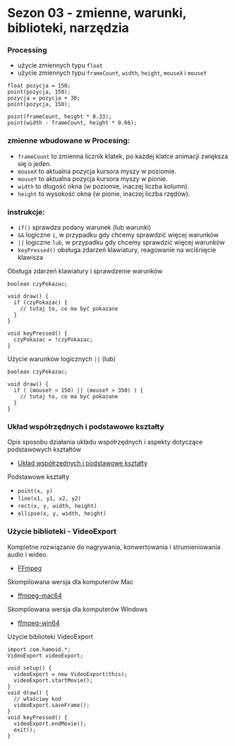 # Sezon 03 - zmienne, warunki, biblioteki, narzędzia


### Processing
- użycie zmiennych typu `float`
- użycie zmiennych typu `frameCount`, `width`, `height`, `mouseX` i `mouseY`


```Processing
float pozycja = 150;
point(pozycja, 150);
pozycja = pozycja + 30;
point(pozycja, 150);

point(frameCount, height * 0.33);
point(width - frameCount, height * 0.66);

```


### zmienne wbudowane w Procesing:

- `frameCount` to zmienna licznik klatek, po każdej klatce animacji zwiększa się o jeden.
- `mouseX` to aktualna pozycja kursora myszy w poziomie.
- `mouseY` to aktualna pozycja kursora myszy w pionie.
- `width` to długość okna (w poziomie, inaczej liczba kolumn).
- `height` to wysokość okna (w pionie, inaczej liczba rzędów).


### instrukcje:
- `if()` sprawdza podany warunek (lub warunki)
- `&&` logiczne `i`, w przypadku gdy chcemy sprawdzić więcej warunków
- `||` logiczne `lub`, w przypadku gdy chcemy sprawdzić więcej warunków
- `keyPressed()` obsługa zdarzeń klawiatury, reagowanie na wciśnięcie klawisza


Obsługa zdarzeń klawiatury i sprawdzenie warunków
```Processing
boolean czyPokazac;

void draw() {
  if (czyPokazac) {
    // tutaj to, co ma być pokazane
  }
}

void keyPressed() {
  czyPokazac = !czyPokazac;
}

```

Użycie warunków logicznych `||` (lub)
```Processing
boolean czyPokazac;

void draw() {
  if ( (mouseY < 150) || (mouseY > 350) ) {
    // tutaj to, co ma być pokazane
  }
}
```


### Układ współrzędnych i podstawowe kształty

Opis sposobu działania układu współrzędnych i aspekty dotyczące podstawowych kształtów
- [Układ współrzędnych i podstawowe kształty](https://processing.org/tutorials/drawing/)

Podstawowe kształty
- `point(x, y)`
- `line(x1, y1, x2, y2)`
- `rect(x, y, width, height)`
- `ellipse(x, y, width, height)`


### Użycie biblioteki - VideoExport

Kompletne rozwiązanie do nagrywania, konwertowania i strumieniowania audio i wideo.
- [FFmpeg](http://ffmpeg.org)

Skompilowana wersja dla komputerów Mac
- [ffmpeg-mac64](ffmpeg-mac64)

Skompilowana wersja dla komputerów Windows
- [ffmpeg-win64](ffmpeg-win64)


Użycie biblioteki VideoExport
```Processing
import com.hamoid.*;
VideoExport videoExport;

void setup() {
  videoExport = new VideoExport(this);
  videoExport.startMovie();
}
void draw() {
  // właściwy kod
  videoExport.saveFrame();
}
void keyPressed() {
  videoExport.endMovie();
  exit();
}
```